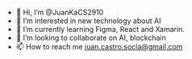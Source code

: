 - 👋 Hi, I’m @JuanKaCS2910
- 👀 I’m interested in new technology about AI
- 🌱 I’m currently learning Figma, React and Xamarin.
- 💞️ I’m looking to collaborate on AI, blockchain
- 📫 How to reach me juan.castro.socla@gmail.com

<!---
JuanKaCS2910/JuanKaCS2910 is a ✨ special ✨ repository because its `README.md` (this file) appears on your GitHub profile.
You can click the Preview link to take a look at your changes.
--->
